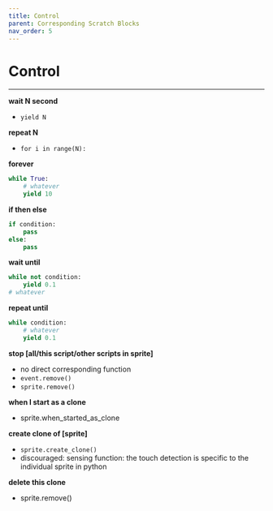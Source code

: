 ```yaml
---
title: Control
parent: Corresponding Scratch Blocks
nav_order: 5
---
```

# Control
---
**wait N second**
- `yield N`

**repeat N** 
- `for i in range(N): `

**forever**

```python
while True: 
    # whatever
    yield 10
```
**if then else**
```python
if condition:
    pass
else:
    pass
```
**wait until**
```python
while not condition:
    yield 0.1
# whatever
```
**repeat until**
```python
while condition:
    # whatever
    yield 0.1

```
**stop [all/this script/other scripts in sprite]**
- no direct corresponding function
- `event.remove()`
- `sprite.remove()`

**when I start as a clone**
- sprite.when_started_as_clone

**create clone of [sprite]**
- `sprite.create_clone()` 
- discouraged: sensing function: the touch detection is specific to the individual sprite in python 

**delete this clone**
- sprite.remove()

